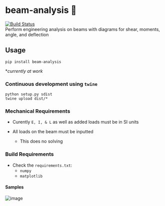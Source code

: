 # beam-analysis  :construction_worker:  

[![Build Status](https://travis-ci.com/XDwightsBeetsX/beam-analysis.svg?token=ojR96vWaxNB8o4NF9oGN&branch=master)](https://travis-ci.com/XDwightsBeetsX/beam-analysis)  
Perform engineering analysis on beams with diagrams for shear, moments, angle, and deflection  

## Usage

```shell
pip install beam-analysis
```

**currently at work*

### Continuous development using `twine`

```shell
python setup.py sdist
twine upload dist/*
```

### Mechanical Requirements

- Curently `E, I, & L` as well as added loads must be in SI units  

- All loads on the beam must be inputted  
  - This does no solving  

### Build Requirements

- Check the `requirements.txt`:
  - `numpy`
  - `matplotlib`

#### Samples

![image](https://user-images.githubusercontent.com/55027279/108810029-ca40dc00-756f-11eb-8061-dd7638527273.png)  
